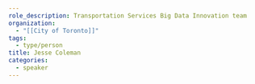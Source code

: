 ```yaml
---
role_description: Transportation Services Big Data Innovation team
organization:
  - "[[City of Toronto]]"
tags:
  - type/person
title: Jesse Coleman
categories:
  - speaker
---
```

